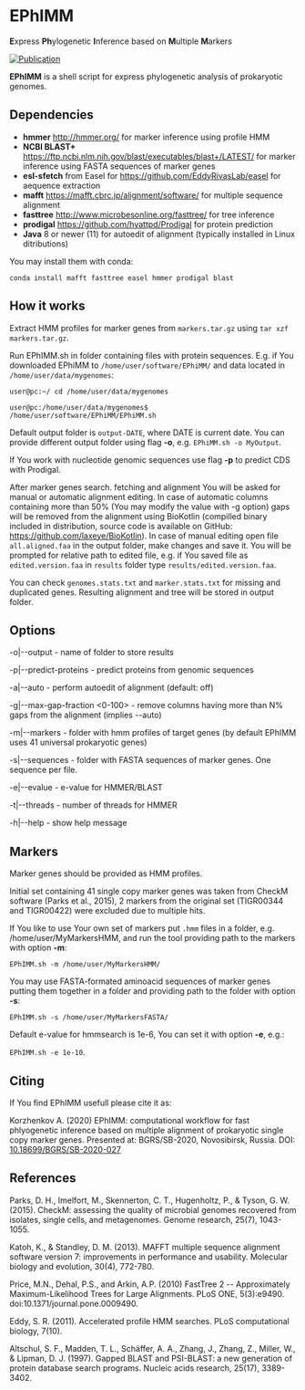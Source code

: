 # EPhIMM
**E**xpress **Ph**ylogenetic **I**nference based on **M**ultiple **M**arkers

[![Publication](https://img.shields.io/badge/DOI-published-green.svg)](https://dx.doi.org/10.18699/BGRS/SB-2020-027)

**EPhIMM** is a shell script for express phylogenetic analysis of prokaryotic genomes.


## Dependencies

* **hmmer** <http://hmmer.org/> for marker inference using profile HMM
* **NCBI BLAST+** <https://ftp.ncbi.nlm.nih.gov/blast/executables/blast+/LATEST/> for marker inference using FASTA sequences of marker genes
* **esl-sfetch** from Easel for <https://github.com/EddyRivasLab/easel> for aequence extraction
* **mafft** <https://mafft.cbrc.jp/alignment/software/> for multiple sequence alignment
* **fasttree** <http://www.microbesonline.org/fasttree/> for tree inference
* **prodigal** <https://github.com/hyattpd/Prodigal> for protein prediction
* **Java** 8 or newer (11) for autoedit of alignment (typically installed in Linux ditributions)

You may install them with conda: 

`conda install mafft fasttree easel hmmer prodigal blast`


## How it works

Extract HMM profiles for marker genes from `markers.tar.gz` using `tar xzf markers.tar.gz`.

Run EPhIMM.sh in folder containing files with protein sequences. E.g. if You downloaded EPhiMM to `/home/user/software/EPhiMM/` and data located in `/home/user/data/mygenomes`:

`user@pc:~/ cd /home/user/data/mygenomes`

`user@pc:/home/user/data/mygenomes$ /home/user/software/EPhiMM/EPhiMM.sh`

Default output folder is `output-DATE`, where DATE is current date. You can provide different output folder using flag **-o**, e.g. `EPhiMM.sh -o MyOutput`.

If You work with nucleotide genomic sequences use flag **-p** to predict CDS with Prodigal.

After marker genes search. fetching and alignment You will be asked for manual or automatic alignment editing. In case of automatic columns containing more than 50% (You may modify the value with -g option) gaps will be removed from the alignment using BioKotlin (compilled binary included in distribution, source code is available on GitHub: <https://github.com/laxeye/BioKotlin>). In case of manual editing open file `all.aligned.faa` in the output folder, make changes and save it. You will be prompted for relative path to edited file, e.g. if You saved file as `edited.version.faa` in `results` folder type `results/edited.version.faa`.

You can check `genomes.stats.txt` and `marker.stats.txt` for missing and duplicated genes. Resulting alignment and tree will be stored in output folder.

## Options

-o|--output <folder> - name of folder to store results

-p|--predict-proteins - predict proteins from genomic sequences

-a|--auto - perform autoedit of alignment (default: off)

-g|--max-gap-fraction <0-100> - remove columns having more than N% gaps from the alignment (implies --auto)

-m|--markers <folder> - folder with hmm profiles of target genes (by default EPhIMM uses 41 universal prokaryotic genes)

-s|--sequences <folder> - folder with FASTA sequences of marker genes. One sequence per file.

-e|--evalue <N> - e-value for HMMER/BLAST

-t|--threads <N> - number of threads for HMMER

-h|--help - show help message


## Markers

Marker genes should be provided as HMM profiles.

Initial set containing 41 single copy marker genes was taken from CheckM software (Parks et al., 2015), 2 markers from the original set (TIGR00344 and TIGR00422) were excluded due to multiple hits.

If You like to use Your own set of markers put `.hmm` files in a folder, e.g. /home/user/MyMarkersHMM, and run the tool providing path to the markers with option **-m**: 

`EPhIMM.sh -m /home/user/MyMarkersHMM/`

You may use FASTA-formated aminoacid sequences of marker genes putting them together in a folder and providing path to the folder with option **-s**:

`EPhIMM.sh -s /home/user/MyMarkersFASTA/`

Default e-value for hmmsearch is 1e-6, You can set it with option **-e**, e.g.: 

`EPhIMM.sh -e 1e-10`.

## Citing

If You find EPhIMM usefull please cite it as:

Korzhenkov A. (2020) EPhIMM: computational workflow for fast phlyogenetic inference based on multiple alignment of prokaryotic single copy marker genes. Presented at: BGRS/SB-2020, Novosibirsk, Russia. DOI: [10.18699/BGRS/SB-2020-027](https://dx.doi.org/10.18699/BGRS/SB-2020-027)

## References

Parks, D. H., Imelfort, M., Skennerton, C. T., Hugenholtz, P., & Tyson, G. W. (2015). CheckM: assessing the quality of microbial genomes recovered from isolates, single cells, and metagenomes. Genome research, 25(7), 1043-1055.

Katoh, K., & Standley, D. M. (2013). MAFFT multiple sequence alignment software version 7: improvements in performance and usability. Molecular biology and evolution, 30(4), 772-780.

Price, M.N., Dehal, P.S., and Arkin, A.P. (2010) FastTree 2 -- Approximately Maximum-Likelihood Trees for Large Alignments. PLoS ONE, 5(3):e9490. doi:10.1371/journal.pone.0009490. 

Eddy, S. R. (2011). Accelerated profile HMM searches. PLoS computational biology, 7(10).

Altschul, S. F., Madden, T. L., Schäffer, A. A., Zhang, J., Zhang, Z., Miller, W., & Lipman, D. J. (1997). Gapped BLAST and PSI-BLAST: a new generation of protein database search programs. Nucleic acids research, 25(17), 3389-3402.
